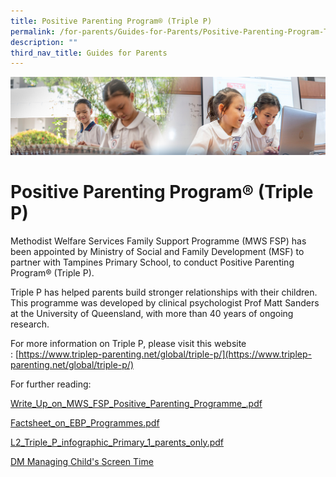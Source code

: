 ```yaml
---
title: Positive Parenting Program® (Triple P)
permalink: /for-parents/Guides-for-Parents/Positive-Parenting-Program-Triple-P/
description: ""
third_nav_title: Guides for Parents
---
```

![](/images/ForParents.jpg)

Positive Parenting Program® (Triple P)
======================================

  

Methodist Welfare Services Family Support Programme (MWS FSP) has been appointed by Ministry of Social and Family Development (MSF) to partner with Tampines Primary School, to conduct Positive Parenting Program® (Triple P).

  

Triple P has helped parents build stronger relationships with their children. This programme was developed by clinical psychologist Prof Matt Sanders at the University of Queensland, with more than 40 years of ongoing research.

  

For more information on Triple P, please visit this website : [https://www.triplep-parenting.net/global/triple-p/](https://www.triplep-parenting.net/global/triple-p/)

  

For further reading:

[Write\_Up\_on\_MWS\_FSP\_Positive\_Parenting\_Programme\_.pdf](https://tampinespri.moe.edu.sg/qql/slot/u175/files/2021/PPP/Write_Up_on_MWS_FSP_Positive_Parenting_Programme_.pdf)   

[Factsheet\_on\_EBP\_Programmes.pdf](https://tampinespri.moe.edu.sg/qql/slot/u175/files/2021/PPP/Factsheet_on_EBP_Programmes.pdf)   

[L2\_Triple\_P\_infographic\_Primary\_1\_parents\_only.pdf](https://tampinespri.moe.edu.sg/qql/slot/u175/files/2021/PPP/L2_Triple_P_infographic_Primary_1_parents_only.pdf)   

[DM Managing Child's Screen Time](https://tampinespri.moe.edu.sg/qql/slot/u404/EDM%20Managing%20Childs%20Screen%20Time.pdf)